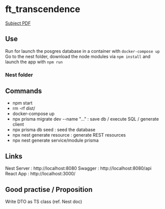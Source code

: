 # ft_transcendence

[Subject PDF](https://github.com/williamollio/ft_transcendance/blob/william/ressources/ft_transcendance.pdf)

## Use

Run for launch the posgres database in a container with `docker-compose up`
Go to the nest folder, download the node modules via `npm install` and launch the app with `npm run`

### Nest folder

## Commands

- npm start
- rm -rf dist/
- docker-compose up
- npx prisma migrate dev --name "..." : save db / execute SQL / generate client
- npx prisma db seed : seed the database
- npx nest generate resource : generate REST resources
- npx nest generate service/module prisma

## Links

Nest Server : http://localhost:8080
Swagger : http://localhost:8080/api
React App : http://localhost:3000/

## Good practise / Proposition

Write DTO as TS class (ref. Nest doc)
